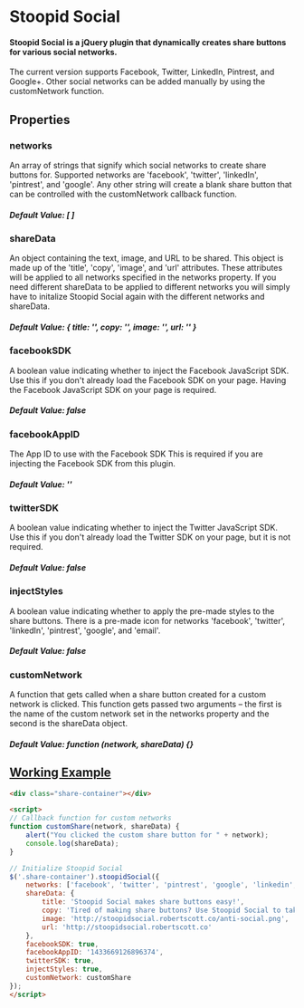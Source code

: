 # Stoopid Social

#### Stoopid Social is a jQuery plugin that dynamically creates share buttons for various social networks.  

The current version supports Facebook, Twitter, LinkedIn, Pintrest, and Google+. Other social networks can be added manually by using the customNetwork function.

## Properties

### networks

An array of strings that signify which social networks to create share buttons for.  Supported networks are 'facebook', 'twitter', 'linkedIn', 'pintrest', and 'google'.  Any other string will create a blank share button that can be controlled with the customNetwork callback function.

##### Default Value: [ ]

### shareData

An object containing the text, image, and URL to be shared.  This object is made up of the 'title', 'copy', 'image', and 'url' attributes.  These attributes will be applied to all networks specified in the networks property.  If you need different shareData to be applied to different networks you will simply have to initalize Stoopid Social again with the different networks and shareData.

##### Default Value: { title: '', copy: '', image: '', url: '' }

### facebookSDK

A boolean value indicating whether to inject the Facebook JavaScript SDK.  Use this if you don't already load the Facebook SDK on your page.  Having the Facebook JavaScript SDK on your page is required.

##### Default Value: false

### facebookAppID

The App ID to use with the Facebook SDK  This is required if you are injecting the Facebook SDK from this plugin.

##### Default Value: ''

### twitterSDK

A boolean value indicating whether to inject the Twitter JavaScript SDK.  Use this if you don't already load the Twitter SDK on your page, but it is not required.

##### Default Value: false

### injectStyles

A boolean value indicating whether to apply the pre-made styles to the share buttons.  There is a pre-made icon for networks 'facebook', 'twitter', 'linkedIn', 'pintrest', 'google', and 'email'.

##### Default Value: false

### customNetwork

A function that gets called when a share button created for a custom network is clicked.  This function gets passed two arguments – the first is the name of the custom network set in the networks property and the second is the shareData object.

##### Default Value: function (network, shareData) {}

## [Working Example](http://stoopidsocial.robertscott.co)
```HTML
<div class="share-container"></div>

<script>
// Callback function for custom networks
function customShare(network, shareData) {
    alert("You clicked the custom share button for " + network);
    console.log(shareData);
}

// Initialize Stoopid Social
$('.share-container').stoopidSocial({ 
    networks: ['facebook', 'twitter', 'pintrest', 'google', 'linkedin', 'email'], 
    shareData: { 
        title: 'Stoopid Social makes share buttons easy!',
        copy: 'Tired of making share buttons? Use Stoopid Social to take the leg work out of setting up share buttons.',
        image: 'http://stoopidsocial.robertscott.co/anti-social.png',
        url: 'http://stoopidsocial.robertscott.co'
    },
    facebookSDK: true,
    facebookAppID: '1433669126896374',
    twitterSDK: true,
    injectStyles: true,
    customNetwork: customShare
});
</script>
```